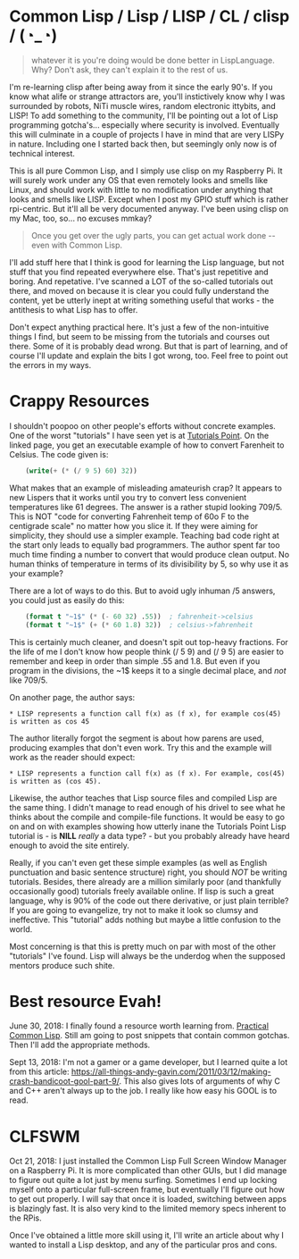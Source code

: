 # Common Lisp / Lisp / LISP / CL / clisp / (◔_◔) 

> whatever it is you're doing would be done better in LispLanguage. Why? Don't ask, they can't explain it to the rest of us. 

I'm re-learning clisp after being away from it since the early 90's. If you know what alife or strange attractors are, you'll instictively know why I was surrounded by robots, NiTi muscle wires, random electronic ittybits, and LISP! To add something to the community, I'll be pointing out a lot of Lisp programming gotcha's... especially where security is involved. Eventually this will culminate in a couple of projects I have in mind that are very LISPy in nature. Including one I started back then, but seemingly only now is of technical interest.

This is all pure Common Lisp, and I simply use clisp on my Raspberry Pi. It will surely work under any OS that even remotely looks and smells like Linux, and should work with little to no modification under anything that looks and smells like LISP. Except when I post my GPIO stuff which is rather rpi-centric. But it'll all be very documented anyway. I've been using clisp on my Mac, too, so... no excuses mmkay?

> Once you get over the ugly parts, you can get actual work done -- even with Common Lisp.

I'll add stuff here that I think is good for learning the Lisp language, but not stuff that you find repeated everywhere else. That's just repetitive and boring. And repetative. I've scanned a LOT of the so-called tutorials out there, and moved on because it is clear you could fully understand the content, yet be utterly inept at writing something useful that works - the antithesis to what Lisp has to offer.

Don't expect anything practical here. It's just a few of the non-intuitive things I find, but seem to be missing from the tutorials and courses out there. Some of it is probably dead wrong. But that is part of learning, and of course I'll update and explain the bits I got wrong, too. Feel free to point out the errors in my ways.

# Crappy Resources

I shouldn't poopoo on other people's efforts without concrete examples. One of the worst "tutorials" I have seen yet is at [Tutorials Point](https://www.tutorialspoint.com/lisp/lisp_program_structure.htm). On the linked page, you get an executable example of how to convert Farenheit to Celsius. The code given is: 

```lisp
    (write(+ (* (/ 9 5) 60) 32))
```
What makes that an example of misleading amateurish crap? It appears to new Lispers that it works until you try to convert less convenient temperatures like 61 degrees. The answer is a rather stupid looking 709/5. This is NOT "code for converting Fahrenheit temp of 60o F to the centigrade scale" no matter how you slice it. If they were aiming for simplicity, they should use a simpler example. Teaching bad code right at the start only leads to equally bad programmers. The author spent far too much time finding a number to convert that would produce clean output. No human thinks of temperature in terms of its divisibility by 5, so why use it as your example?

There are a lot of ways to do this. But to avoid ugly inhuman /5 answers, you could just as easily do this:
    
```lisp
    (format t "~1$" (* (- 60 32) .55))  ; fahrenheit->celsius
    (format t "~1$" (+ (* 60 1.8) 32))  ; celsius->fahrenheit
```

This is certainly much cleaner, and doesn't spit out top-heavy fractions. For the life of me I don't know how people think (/ 5 9) and (/ 9 5) are easier to remember and keep in order than simple .55 and 1.8. But even if you program in the divisions, the ~1$ keeps it to a single decimal place, and *not* like 709/5.

On another page, the author says:

    * LISP represents a function call f(x) as (f x), for example cos(45) is written as cos 45
    
The author literally forgot the segment is about how parens are used, producing examples that don't even work. Try this and the example will work as the reader should expect:

    * LISP represents a function call f(x) as (f x). For example, cos(45) is written as (cos 45).
    
Likewise, the author teaches that Lisp source files and compiled Lisp are the same thing. I didn't manage to read enough of his drivel to see what he thinks about the compile and compile-file functions. It would be easy to go on and on with examples showing how utterly inane the Tutorials Point Lisp tutorial is - is **NILL** *really* a data type? - but you probably already have heard enough to avoid the site entirely.

Really, if you can't even get these simple examples (as well as English punctuation and basic sentence structure) right, you should *NOT* be writing tutorials. Besides, there already are a million similarly poor (and thankfully occasionally good) tutorials freely available online. If lisp is such a great language, why is 90% of the code out there derivative, or just plain terrible? If you are going to evangelize, try not to make it look so clumsy and ineffective. This "tutorial" adds nothing but maybe a little confusion to the world.

Most concerning is that this is pretty much on par with most of the other "tutorials" I've found. Lisp will always be the underdog when the supposed mentors produce such shite.

# Best resource Evah!

June 30, 2018: I finally found a resource worth learning from. [Practical Common Lisp](http://gigamonkeys.com/book/index.html). Still am going to post snippets that contain common gotchas. Then I'll add the appropriate methods.

Sept 13, 2018: I'm not a gamer or a game developer, but I learned quite a lot from this article: https://all-things-andy-gavin.com/2011/03/12/making-crash-bandicoot-gool-part-9/. This also gives lots of arguments of why C and C++ aren't always up to the job. I really like how easy his GOOL is to read.

# CLFSWM

Oct 21, 2018: I just installed the Common Lisp Full Screen Window Manager on a Raspberry Pi. It is more complicated than other GUIs, but I did manage to figure out quite a lot just by menu surfing. Sometimes I end up locking myself onto a particular full-screen frame, but eventually I'll figure out how to get out properly. I will say that once it is loaded, switching between apps is blazingly fast. It is also very kind to the limited memory specs inherent to the RPis.

Once I've obtained a little more skill using it, I'll write an article about why I wanted to install a Lisp desktop, and any of the particular pros and cons.

